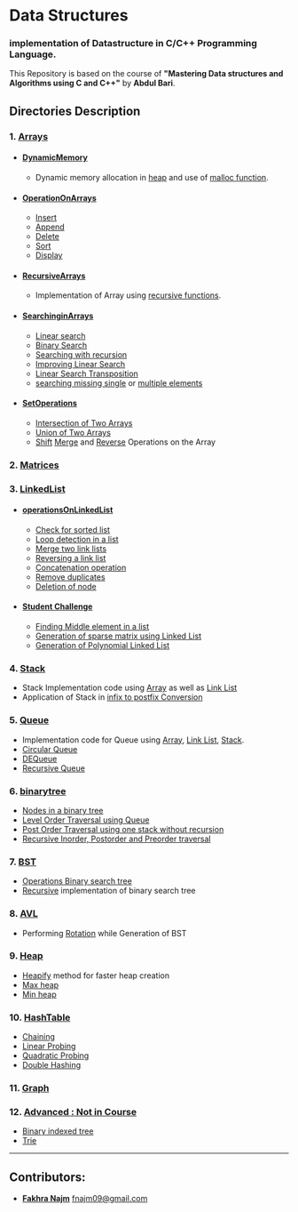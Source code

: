 # Data Structures
### implementation of Datastructure in C/C++ Programming Language.
This Repository is based on the course of **"Mastering Data structures and Algorithms using C and C++"** by **Abdul Bari**.  
## Directories Description
### 1. [Arrays](https://github.com/najm09/DataStructure/tree/master/Arrays)
  * #### [DynamicMemory](https://github.com/najm09/DataStructure/tree/master/Arrays/DynamicMemory)
    * Dynamic memory allocation in [heap](https://github.com/najm09/DataStructure/blob/master/Arrays/DynamicMemory/array_heap.c) and use of [malloc function](https://github.com/najm09/DataStructure/blob/master/Arrays/DynamicMemory/malloc.c).
  * #### [OperationOnArrays](https://github.com/najm09/DataStructure/tree/master/Arrays/OperationsOnArrays)
      * [Insert](https://github.com/najm09/DataStructure/blob/master/Arrays/OperationsOnArrays/array_insert.c)
      * [Append](https://github.com/najm09/DataStructure/blob/master/Arrays/OperationsOnArrays/array_append.c)
      * [Delete](https://github.com/najm09/DataStructure/blob/master/Arrays/OperationsOnArrays/array_delete.c)
      * [Sort](https://github.com/najm09/DataStructure/blob/master/Arrays/OperationsOnArrays/array_insertSort.c)
      * [Display](https://github.com/najm09/DataStructure/blob/master/Arrays/OperationsOnArrays/array_display.c)
  * #### [RecursiveArrays](https://github.com/najm09/DataStructure/tree/master/Arrays/RecursiveArrays)
    * Implementation of Array using [recursive functions](https://github.com/najm09/DataStructure/blob/master/Arrays/RecursiveArrays/array_%20usingRecursion.c).
  * #### [SearchinginArrays](https://github.com/najm09/DataStructure/tree/master/Arrays/SearchingInArrays)
      * [Linear search](https://github.com/najm09/DataStructure/blob/master/Arrays/SearchingInArrays/array_linearSearch.c)
      * [Binary Search](https://github.com/najm09/DataStructure/blob/master/Arrays/SearchingInArrays/binarySearch_iterative.c)
      * [Searching with recursion](https://github.com/najm09/DataStructure/blob/master/Arrays/SearchingInArrays/binarySearch_recursive.c)
      * [Improving Linear Search](https://github.com/najm09/DataStructure/blob/master/Arrays/SearchingInArrays/array_linearSearchImproved.c)
      * [Linear Search Transposition](https://github.com/najm09/DataStructure/blob/master/Arrays/SearchingInArrays/array_linearSearschTransposition.c)
      * [searching missing single](https://github.com/najm09/DataStructure/blob/master/Arrays/SearchingInArrays/arrays_returnMissing.c) or [multiple elements](https://github.com/najm09/DataStructure/blob/master/Arrays/SearchingInArrays/array_multiple_missing.c)
  * #### [SetOperations](https://github.com/najm09/DataStructure/tree/master/Arrays/SetOperation)
      * [Intersection of Two Arrays](https://github.com/najm09/DataStructure/blob/master/Arrays/SetOperation/array_intersection.c)
      * [Union of Two Arrays](https://github.com/najm09/DataStructure/blob/master/Arrays/SetOperation/arrays_union.c)
      * [Shift](https://github.com/najm09/DataStructure/blob/master/Arrays/SetOperation/array_shift.c) [Merge](https://github.com/najm09/DataStructure/blob/master/Arrays/SetOperation/arrays_merge.c) and [Reverse](https://github.com/najm09/DataStructure/blob/master/Arrays/SetOperation/array_reverse.c) Operations on the Array
### 2. [Matrices](https://github.com/najm09/DataStructure/tree/master/Matrices)
### 3. [LinkedList](https://github.com/najm09/DataStructure/tree/master/LinkedList)
   * #### [operationsOnLinkedList](https://github.com/najm09/DataStructure/tree/master/LinkedList/operationsOnLinkedList)
        * [Check for sorted list](https://github.com/najm09/DataStructure/blob/master/LinkedList/operationsOnLinkedList/checkSort.c)
        * [Loop detection in a list](https://github.com/najm09/DataStructure/blob/master/LinkedList/operationsOnLinkedList/loopDetection.c)
        * [Merge two link lists](https://github.com/najm09/DataStructure/blob/master/LinkedList/operationsOnLinkedList/mergeTwoLinks.c)
        * [Reversing a link list](https://github.com/najm09/DataStructure/blob/master/LinkedList/operationsOnLinkedList/reversingLinks.c)
        * [Concatenation operation](https://github.com/najm09/DataStructure/blob/master/LinkedList/operationsOnLinkedList/concatLinkLists.c)
        * [Remove duplicates](https://github.com/najm09/DataStructure/blob/master/LinkedList/operationsOnLinkedList/removingDuplicates.c)
        * [Deletion of node](https://github.com/najm09/DataStructure/blob/master/LinkedList/operationsOnLinkedList/linkedList_delete.c)
  * #### [Student Challenge](https://github.com/najm09/DataStructure/tree/master/LinkedList/studentChallenge)
       * [Finding Middle element in a list](https://github.com/najm09/DataStructure/blob/master/LinkedList/studentChallenge/middleElement.c)
       * [Generation of sparse matrix using Linked List](https://github.com/najm09/DataStructure/blob/master/LinkedList/studentChallenge/sparseMatrix.c)
       * [Generation of Polynomial Linked List](https://github.com/najm09/DataStructure/blob/master/LinkedList/studentChallenge/polynomial.c)        
### 4. [Stack](https://github.com/najm09/DataStructure/tree/master/Stack)
  * Stack Implementation code using [Array](https://github.com/najm09/DataStructure/blob/master/Stack/StackArray.c) as well as [Link List](https://github.com/najm09/DataStructure/blob/master/Stack/StackLL.c)
  * Application of Stack in [infix to postfix Conversion](https://github.com/najm09/DataStructure/blob/master/Stack/application.c)
### 5. [Queue](https://github.com/najm09/DataStructure/tree/master/Queue)
  * Implementation code for Queue using [Array](https://github.com/najm09/DataStructure/blob/master/Queue/QueueArray.c), [Link List](https://github.com/najm09/DataStructure/blob/master/Queue/QueueLL.c), [Stack](https://github.com/najm09/DataStructure/blob/master/Queue/QueueStack.c).
  * [Circular Queue](https://github.com/najm09/DataStructure/blob/master/Queue/circularQueueArray.c)
  * [DEQueue](https://github.com/najm09/DataStructure/blob/master/Queue/DEQueue.c)
  * [Recursive Queue](https://github.com/najm09/DataStructure/blob/master/Queue/recursiveQueue.c)
### 6. [binarytree](https://github.com/najm09/DataStructure/tree/master/binarytree)
  * [Nodes in a binary tree](https://github.com/najm09/DataStructure/blob/master/binarytree/C/nodes.c)
  * [Level Order Traversal using Queue](https://github.com/najm09/DataStructure/blob/master/binarytree/C/levelorder.c)
  * [Post Order Traversal using one stack without recursion](https://github.com/najm09/DataStructure/blob/master/binarytree/C/postorder.c)
  * [Recursive Inorder, Postorder and Preorder traversal](https://github.com/najm09/DataStructure/blob/master/binarytree/C/create_tree.c)
### 7. [BST](https://github.com/najm09/DataStructure/tree/master/BST)
  * [Operations Binary search tree](https://github.com/najm09/DataStructure/blob/master/BST/C/main.c)
  * [Recursive](https://github.com/najm09/DataStructure/blob/master/BST/C/recursive.c) implementation of binary search tree
### 8. [AVL](https://github.com/najm09/DataStructure/tree/master/AVL)
  * Performing [Rotation](https://github.com/najm09/DataStructure/tree/master/AVL) while Generation of BST
### 9. [Heap](https://github.com/najm09/DataStructure/tree/master/Heap)
* [Heapify](https://github.com/najm09/DataStructure/blob/master/Heap/C/heapify.c) method for faster heap creation
* [Max heap](https://github.com/najm09/DataStructure/tree/master/Heap/C/MaxHeap)
* [Min heap](https://github.com/najm09/DataStructure/tree/master/Heap/C/MinHeap)
### 10. [HashTable](https://github.com/najm09/DataStructure/tree/master/HashTable)
  * [Chaining](https://github.com/najm09/DataStructure/blob/master/HashTable/chaining.cpp)
  * [Linear Probing](https://github.com/najm09/DataStructure/blob/master/HashTable/linearProbing.cpp)
  * [Quadratic Probing](https://github.com/najm09/DataStructure/blob/master/HashTable/quadraticProbing.cpp)
  * [Double Hashing](https://github.com/najm09/DataStructure/blob/master/HashTable/doubleHashing.cpp)
### 11. [Graph](https://github.com/najm09/DataStructure/tree/master/Graph)
### 12. [Advanced : Not in Course](https://github.com/najm09/DataStructure/tree/master/Advanced)
  * [Binary indexed tree](https://github.com/najm09/DataStructure/blob/master/Advanced/binaryIndexTree.cpp)
  * [Trie](https://github.com/najm09/DataStructure/blob/master/Advanced/Trie.cpp)
----------------------------------------------------------------------------------------------------------------
## Contributors:
 *  **[Fakhra Najm](https://github.com/najm09)** fnajm09@gmail.com
